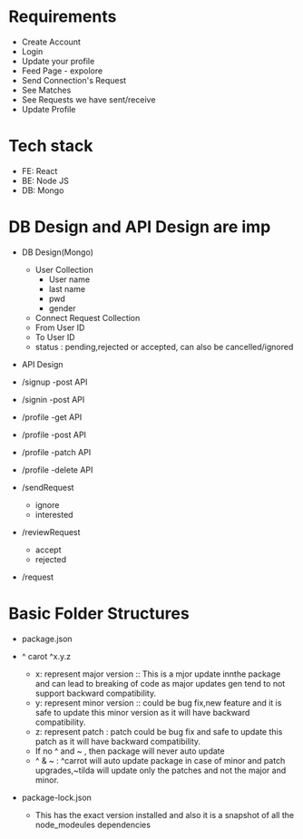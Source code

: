 # Requirements

- Create Account
- Login
- Update your profile
- Feed Page - expolore
- Send Connection's Request
- See Matches
- See Requests we have sent/receive
- Update Profile

# Tech stack

- FE: React
- BE: Node JS
- DB: Mongo

# DB Design and API Design are imp

- DB Design(Mongo)

  - User Collection
    - User name
    - last name
    - pwd
    - gender
  - Connect Request Collection
  - From User ID
  - To User ID
  - status : pending,rejected or accepted, can also be cancelled/ignored

- API Design
- /signup -post API
- /signin -post API
- /profile -get API
- /profile -post API
- /profile -patch API
- /profile -delete API
- /sendRequest
  - ignore
  - interested
- /reviewRequest
  - accept
  - rejected
- /request

# Basic Folder Structures

- package.json
- ^ carot ^x.y.z

  - x: represent major version :: This is a mjor update innthe package and can lead to breaking of code as major updates gen tend to not support backward compatibility.
  - y: represent minor version :: could be bug fix,new feature and it is safe to update this minor version as it will have backward compatibility.
  - z: represent patch : patch could be bug fix and safe to update this patch as it will have backward compatibility.
  - If no ^ and ~ , then package will never auto update
  - ^ & ~ : ^carrot will auto update package in case of minor and patch upgrades,~tilda will update only the patches and not the major and minor.

- package-lock.json
  - This has the exact version installed and also it is a snapshot of all the node_modeules dependencies
